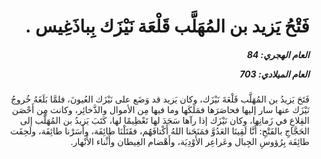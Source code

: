 <h1 dir="rtl">فَتْحُ يَزيد بن المُهَلَّب قَلْعَة نَيْزَك بِباذَغِيس .</h1>

<h5 dir="rtl">العام الهجري:  84

العام الميلادي: 703

</h5>

<p dir="rtl">فَتَحَ يَزيدُ بن المُهَلَّب قَلْعَةَ نَيْزَك، وكان يَزيد قد وَضَع على نَيْزَك العُيونَ، فلمَّا بَلَغَهُ خُروجُ نَيْزَك عنها سار إليها فحاصَرَها فمَلَكَها وما فيها مِن الأموال والذَّخائِر، وكانت مِن أَحْصَن القِلاعِ في زَمانِها، وكان نَيْزَك إذا رآها سَجَدَ لها تَعْظِيمًا لها، كَتَبَ يَزيدُ بن المُهَلَّب إلى الحَجَّاجِ بالفَتْحِ: أَنَّا لَقِينَا العَدُوَّ فمَنَحَنا اللهُ أَكْتافَهُم، فقَتَلْنَا طائِفَة، وأَسَرْنا طائِفَة، ولَحِقَت طائِفَة بِرُؤوسِ الجِبال وعَراعِر الأَوْدِيَة، وأَهْضام الغِيطان وأَثْناء الأَنْهار.</p></br>

